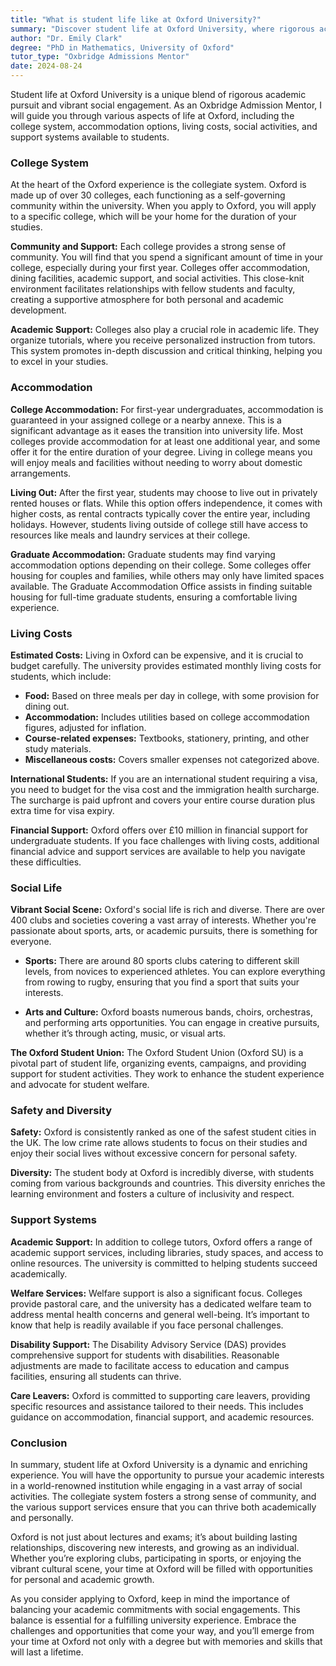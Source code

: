 ```yaml
---
title: "What is student life like at Oxford University?"
summary: "Discover student life at Oxford University, where rigorous academics meet vibrant social activities within a supportive collegiate system."
author: "Dr. Emily Clark"
degree: "PhD in Mathematics, University of Oxford"
tutor_type: "Oxbridge Admissions Mentor"
date: 2024-08-24
---
```


Student life at Oxford University is a unique blend of rigorous academic pursuit and vibrant social engagement. As an Oxbridge Admission Mentor, I will guide you through various aspects of life at Oxford, including the college system, accommodation options, living costs, social activities, and support systems available to students. 

### College System

At the heart of the Oxford experience is the collegiate system. Oxford is made up of over 30 colleges, each functioning as a self-governing community within the university. When you apply to Oxford, you will apply to a specific college, which will be your home for the duration of your studies. 

**Community and Support:** 
Each college provides a strong sense of community. You will find that you spend a significant amount of time in your college, especially during your first year. Colleges offer accommodation, dining facilities, academic support, and social activities. This close-knit environment facilitates relationships with fellow students and faculty, creating a supportive atmosphere for both personal and academic development.

**Academic Support:**
Colleges also play a crucial role in academic life. They organize tutorials, where you receive personalized instruction from tutors. This system promotes in-depth discussion and critical thinking, helping you to excel in your studies. 

### Accommodation

**College Accommodation:**
For first-year undergraduates, accommodation is guaranteed in your assigned college or a nearby annexe. This is a significant advantage as it eases the transition into university life. Most colleges provide accommodation for at least one additional year, and some offer it for the entire duration of your degree. Living in college means you will enjoy meals and facilities without needing to worry about domestic arrangements.

**Living Out:**
After the first year, students may choose to live out in privately rented houses or flats. While this option offers independence, it comes with higher costs, as rental contracts typically cover the entire year, including holidays. However, students living outside of college still have access to resources like meals and laundry services at their college.

**Graduate Accommodation:**
Graduate students may find varying accommodation options depending on their college. Some colleges offer housing for couples and families, while others may only have limited spaces available. The Graduate Accommodation Office assists in finding suitable housing for full-time graduate students, ensuring a comfortable living experience.

### Living Costs

**Estimated Costs:**
Living in Oxford can be expensive, and it is crucial to budget carefully. The university provides estimated monthly living costs for students, which include:

- **Food:** Based on three meals per day in college, with some provision for dining out.
- **Accommodation:** Includes utilities based on college accommodation figures, adjusted for inflation.
- **Course-related expenses:** Textbooks, stationery, printing, and other study materials.
- **Miscellaneous costs:** Covers smaller expenses not categorized above.

**International Students:**
If you are an international student requiring a visa, you need to budget for the visa cost and the immigration health surcharge. The surcharge is paid upfront and covers your entire course duration plus extra time for visa expiry.

**Financial Support:**
Oxford offers over £10 million in financial support for undergraduate students. If you face challenges with living costs, additional financial advice and support services are available to help you navigate these difficulties.

### Social Life

**Vibrant Social Scene:**
Oxford's social life is rich and diverse. There are over 400 clubs and societies covering a vast array of interests. Whether you're passionate about sports, arts, or academic pursuits, there is something for everyone. 

- **Sports:** There are around 80 sports clubs catering to different skill levels, from novices to experienced athletes. You can explore everything from rowing to rugby, ensuring that you find a sport that suits your interests.
  
- **Arts and Culture:** Oxford boasts numerous bands, choirs, orchestras, and performing arts opportunities. You can engage in creative pursuits, whether it’s through acting, music, or visual arts.

**The Oxford Student Union:**
The Oxford Student Union (Oxford SU) is a pivotal part of student life, organizing events, campaigns, and providing support for student activities. They work to enhance the student experience and advocate for student welfare.

### Safety and Diversity

**Safety:** 
Oxford is consistently ranked as one of the safest student cities in the UK. The low crime rate allows students to focus on their studies and enjoy their social lives without excessive concern for personal safety.

**Diversity:**
The student body at Oxford is incredibly diverse, with students coming from various backgrounds and countries. This diversity enriches the learning environment and fosters a culture of inclusivity and respect.

### Support Systems

**Academic Support:**
In addition to college tutors, Oxford offers a range of academic support services, including libraries, study spaces, and access to online resources. The university is committed to helping students succeed academically.

**Welfare Services:**
Welfare support is also a significant focus. Colleges provide pastoral care, and the university has a dedicated welfare team to address mental health concerns and general well-being. It’s important to know that help is readily available if you face personal challenges.

**Disability Support:**
The Disability Advisory Service (DAS) provides comprehensive support for students with disabilities. Reasonable adjustments are made to facilitate access to education and campus facilities, ensuring all students can thrive.

**Care Leavers:**
Oxford is committed to supporting care leavers, providing specific resources and assistance tailored to their needs. This includes guidance on accommodation, financial support, and academic resources.

### Conclusion

In summary, student life at Oxford University is a dynamic and enriching experience. You will have the opportunity to pursue your academic interests in a world-renowned institution while engaging in a vast array of social activities. The collegiate system fosters a strong sense of community, and the various support services ensure that you can thrive both academically and personally.

Oxford is not just about lectures and exams; it’s about building lasting relationships, discovering new interests, and growing as an individual. Whether you’re exploring clubs, participating in sports, or enjoying the vibrant cultural scene, your time at Oxford will be filled with opportunities for personal and academic growth.

As you consider applying to Oxford, keep in mind the importance of balancing your academic commitments with social engagements. This balance is essential for a fulfilling university experience. Embrace the challenges and opportunities that come your way, and you’ll emerge from your time at Oxford not only with a degree but with memories and skills that will last a lifetime.
    